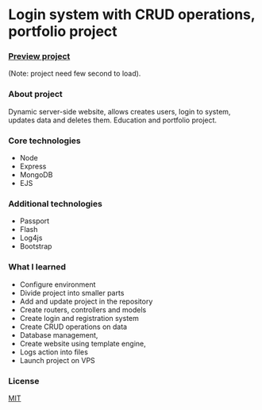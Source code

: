 # Login system with CRUD operations, portfolio project
### [Preview project](https://bit.ly/3680hKa)  
(Note: project need few second to load).

### About project  
Dynamic server-side website, allows creates users, login to system, updates data and deletes them. Education and portfolio project.   

### Core technologies  
* Node  
* Express  
* MongoDB   
* EJS

### Additional technologies  
* Passport  
* Flash  
* Log4js
* Bootstrap

### What I learned  
* Configure environment  
* Divide project into smaller parts  
* Add and update project in the repository  
* Create routers, controllers and models  
* Create login and registration system  
* Create CRUD operations on data  
* Database management,  
* Create website using template engine,  
* Logs action into files  
* Launch project on VPS  

### License
[MIT](LICENSE)
